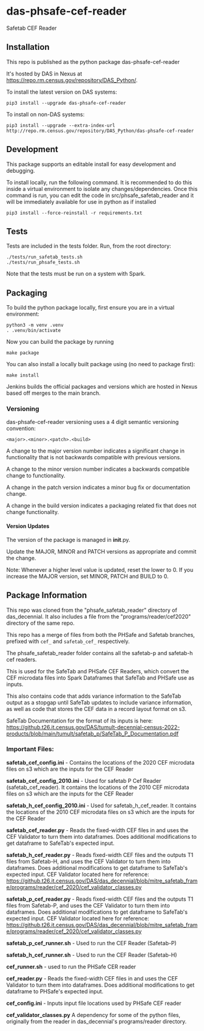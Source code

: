 # das-phsafe-cef-reader
Safetab CEF Reader

## Installation

This repo is published as the python package das-phsafe-cef-reader

It's hosted by DAS in
Nexus at https://repo.rm.census.gov/repository/DAS_Python/.

To install the latest version on DAS systems:

```
pip3 install --upgrade das-phsafe-cef-reader
```

To install on non-DAS systems:

```
pip3 install --upgrade --extra-index-url http://repo.rm.census.gov/repository/DAS_Python/das-phsafe-cef-reader
```

## Development
This package supports an editable install for easy development and debugging.

To install locally, run the following command.  It is recommended to do this inside a virtual environment to isolate 
any changes/dependencies.
Once this command is run, you can edit the code in src/phsafe_safetab_reader and it will be immediately available 
for use in python as if installed

[//]: # (via a package.)

```
pip3 install --force-reinstall -r requirements.txt
```

## Tests
Tests are included in the tests folder.  Run, from the root directory:
```
./tests/run_safetab_tests.sh
./tests/run_phsafe_tests.sh
```
Note that the tests must be run on a system with Spark.


## Packaging
To build the python package locally, first ensure you are in a virtual environment:

```
python3 -m venv .venv
. .venv/bin/activate
```
Now you can build the package by running

```
make package
```
You can also install a locally built package using (no need to package first):

```
make install
```

Jenkins builds the official packages and versions which are hosted in Nexus based off merges to the main branch.

### Versioning

das-phsafe-cef-reader versioning uses a 4 digit semantic versioning convention:
```
<major>.<minor>.<patch>.<build>
```
A change to the major version number indicates a significant change in functionality that is not backwards compatible 
with previous versions.

A change to the minor version number indicates a backwards compatible change to functionality.

A change in the patch version indicates a minor bug fix or documentation change.

A change in the build version indicates a packaging related fix that does not change functionality.

#### Version Updates
The version of the package is managed in __init__.py.

Update the MAJOR, MINOR and PATCH versions as appropriate and commit the change.

Note:  Whenever a higher level value is updated, reset the lower to 0. If you increase the MAJOR version, set MINOR, 
PATCH and BUILD to 0.

## Package Information

This repo was cloned from the "phsafe_safetab_reader" directory of das_decennial. It also includes a file from 
the "programs/reader/cef2020" directory of the same repo.

This repo has a merge of files from both the PHSafe and Safetab branches, 
prefixed with `cef_` and `safetab_cef_` respectively.

The phsafe_safetab_reader folder contains all the safetab-p and safetab-h cef readers.

This is used for the SafeTab and PHSafe CEF Readers, which convert the CEF microdata files into Spark Dataframes that 
SafeTab and PHSafe use as inputs.

This also contains code that adds variance information to the SafeTab output as a stopgap until SafeTab updates to 
include variance information, as well as code that stores the CEF data in a record layout format on s3.

SafeTab Documentation for the format of its inputs is here: 
https://github.t26.it.census.gov/DAS/tumult-decennial-census-2022-products/blob/main/tumult/safetab_p/SafeTab_P_Documentation.pdf

### Important Files:

**safetab_cef_config.ini** - Contains the locations of the 2020 CEF microdata files on s3 which are the inputs for the 
CEF Reader

**safetab_cef_config_2010.ini** - Used for safetab P Cef Reader (safetab_cef_reader). It contains the locations of the 
2010 CEF microdata files on s3 which are the inputs for the CEF Reader

**safetab_h_cef_config_2010.ini** - Used for safetab_h_cef_reader. It contains the locations of the 2010 CEF microdata 
files on s3 which are the inputs for the CEF Reader

**safetab_cef_reader.py** - Reads the fixed-width CEF files in and uses the CEF Validator to turn them into dataframes. 
Does additional modifications to get dataframe to SafeTab's expected input.

**safetab_h_cef_reader.py** - Reads fixed-width CEF files and the outputs T1 files from 
Safetab-H, and uses the CEF Validator to turn them into dataframes. Does additional modifications to get dataframe 
to SafeTab's expected input. CEF Validator located here for reference: 
https://github.t26.it.census.gov/DAS/das_decennial/blob/mitre_safetab_frame/programs/reader/cef_2020/cef_validator_classes.py

**safetab_p_cef_reader.py** - Reads fixed-width CEF files and the outputs T1 files from
Safetab-P, and uses the CEF Validator to turn them into dataframes. Does additional modifications to get dataframe
to SafeTab's expected input. CEF Validator located here for reference:
https://github.t26.it.census.gov/DAS/das_decennial/blob/mitre_safetab_frame/programs/reader/cef_2020/cef_validator_classes.py

**safetab_p_cef_runner.sh** - Used to run the CEF Reader (Safetab-P)

**safetab_h_cef_runner.sh** - Used to run the CEF Reader (Safetab-H)

**cef_runner.sh** - used to run the PHSafe CER reader

**cef_reader.py** - Reads the fixed-width CEF files in and uses the CEF Validator to turn them into dataframes. 
Does additional modifications to get dataframe to PHSafe's expected input.

**cef_config.ini** - Inputs input file locations used by PHSafe CEF reader

**cef_validator_classes.py** A dependency for some of the python files, originally from the reader in das_decennial's 
programs/reader directory.
